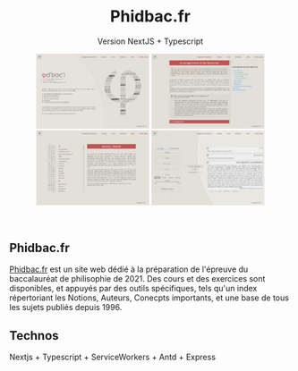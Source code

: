 <p>
<h1 align="center">Phidbac.fr</h1>
<p align="center">
Version NextJS + Typescript</p>

<p align="center" ><img width="40%" src="./docs/Accueil.png"> <img width="40%" src="./docs/Cours.png"><img width="40%" src="./docs/Index.png"> <img width="40%" src="./docs/Sujets.png"></p>
<br/>

## Phidbac.fr

<a href="https://phidbac.fr">Phidbac.fr</a> est un site web dédié à la préparation de l'épreuve du baccalauréat de philisophie de 2021. Des cours et des exercices sont disponibles, et appuyés par des outils spécifiques, tels qu'un index répertoriant les Notions, Auteurs, Conecpts importants, et une base de tous les sujets publiés depuis 1996.

## Technos

Nextjs + Typescript + ServiceWorkers + Antd + Express